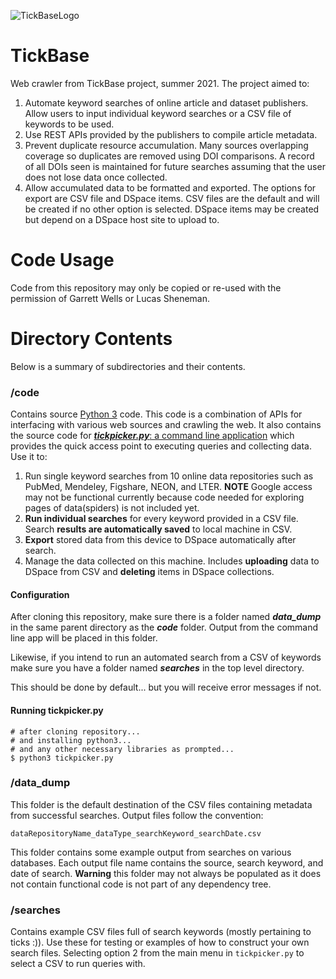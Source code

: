 ![TickBaseLogo](https://tickbase.net/wp-content/uploads/2021/01/TickBase-Logo-Horizontal_white-e1610842190868.png)
# TickBase
Web crawler from TickBase project, summer 2021. The project aimed to:
1. Automate keyword searches of online article and dataset publishers. Allow users to input individual keyword searches or a CSV file of keywords to be used.
2. Use REST APIs provided by the publishers to compile article metadata.
3. Prevent duplicate resource accumulation. Many sources overlapping coverage so duplicates are removed using DOI comparisons. A record of all DOIs seen is maintained for future searches assuming that the user does not lose data once collected.
4. Allow accumulated data to be formatted and exported. The options for export are CSV file and DSpace items. CSV files are the default and will be created if no other option is selected. DSpace items may be created but depend on a DSpace host site to upload to.

# Code Usage
Code from this repository may only be copied or re-used with the permission of Garrett Wells or Lucas Sheneman.

# Directory Contents
Below is a summary of subdirectories and their contents.

### /code
Contains source [Python 3](https://www.python.org/downloads/) code. This code is a combination of APIs for interfacing with various web sources and crawling the web. It also contains the source code for [_**tickpicker.py**_: a command line application](https://github.com/countryBumpkin/TickBase/blob/main/code/tickpicker.py) which provides the quick access point to executing queries and collecting data. Use it to:
1. Run single keyword searches from 10 online data repositories such as PubMed, Mendeley, Figshare, NEON, and LTER. **NOTE** Google access may not be functional currently because code needed for exploring pages of data(spiders) is not included yet.
2. **Run individual searches** for every keyword provided in a CSV file. Search **results are automatically saved** to local machine in CSV.
3. **Export** stored data from this device to DSpace automatically after search.
4. Manage the data collected on this machine. Includes **uploading** data to DSpace from CSV and **deleting** items in DSpace collections.

#### Configuration
After cloning this repository, make sure there is a folder named _**data_dump**_ in the same parent directory as the _**code**_ folder. Output from the command line app will be placed in this folder. 

Likewise, if you intend to run an automated search from a CSV of keywords make sure you have a folder named _**searches**_ in the top level directory.

This should be done by default... but you will receive error messages if not.

#### Running tickpicker.py
    # after cloning repository...
    # and installing python3...
    # and any other necessary libraries as prompted...
    $ python3 tickpicker.py

### /data_dump
This folder is the default destination of the CSV files containing metadata from successful searches. Output files follow the convention:

    dataRepositoryName_dataType_searchKeyword_searchDate.csv

This folder contains some example output from searches on various databases. Each output file name contains the source, search keyword, and date of search. **Warning** this folder may not always be populated as it does not contain functional code is not part of any dependency tree.

### /searches
Contains example CSV files full of search keywords (mostly pertaining to ticks :)). Use these for testing or examples of how to construct your own search files. Selecting option 2 from the main menu in `tickpicker.py` to select a CSV to run queries with.
